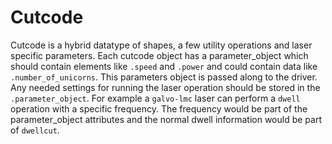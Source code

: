 # Cutcode

Cutcode is a hybrid datatype of shapes, a few utility operations and laser specific parameters. Each cutcode object has a parameter_object which should contain elements like `.speed` and `.power` and could contain data like `.number_of_unicorns`. This parameters object is passed along to the driver. Any needed settings for running the laser operation should be stored in the `.parameter_object`. For example a `galvo-lmc` laser can perform a `dwell` operation with a specific frequency. The frequency would be part of the parameter_object attributes and the normal dwell information would be part of `dwellcut`.
